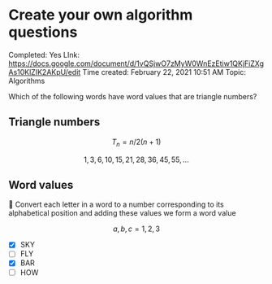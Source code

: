 # Create your own algorithm questions

Completed: Yes
LInk: https://docs.google.com/document/d/1vQSjwO7zMyW0WnEzEtiw1QKjFiZXgAs10KlZIK2AKpU/edit
Time created: February 22, 2021 10:51 AM
Topic: Algorithms

Which of the following words have word values that are triangle numbers?

## Triangle numbers

$$
T_n = n/2(n+1) 
$$

$$
1, 3, 6, 10, 15, 21, 28, 36, 45, 55, ...
$$

## Word values

<aside>
🔢 Convert each letter in a word to a number corresponding to its alphabetical position and adding these values we form a word value

</aside>

$$
a, b, c = 1, 2, 3
$$

- [x]  SKY
- [ ]  FLY
- [x]  BAR
- [ ]  HOW